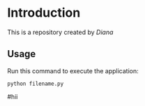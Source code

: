 # Introduction

This is a repository created by *Diana*

## Usage

Run this command to execute the application:

`python filename.py`

#hii
